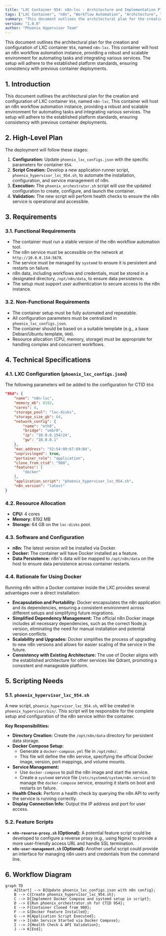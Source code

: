 ```yaml
---
title: "LXC Container 954: n8n-lxc - Architecture and Implementation Plan"
tags: ["LXC Container", "n8n", "Workflow Automation", "Architecture", "Implementation Plan", "Phoenix Hypervisor"]
summary: "This document outlines the architectural plan for the creation and configuration of LXC container `954`, named `n8n-lxc`. This container will host an n8n workflow automation instance, providing a robust and scalable environment for automating tasks and integrating various services."
version: "1.0.0"
author: "Phoenix Hypervisor Team"
---
```


This document outlines the architectural plan for the creation and configuration of LXC container `954`, named `n8n-lxc`. This container will host an n8n workflow automation instance, providing a robust and scalable environment for automating tasks and integrating various services. The setup will adhere to the established platform standards, ensuring consistency with previous container deployments.

## 1. Introduction

This document outlines the architectural plan for the creation and configuration of LXC container `954`, named `n8n-lxc`. This container will host an n8n workflow automation instance, providing a robust and scalable environment for automating tasks and integrating various services. The setup will adhere to the established platform standards, ensuring consistency with previous container deployments.

## 2. High-Level Plan

The deployment will follow these stages:

1.  **Configuration:** Update `phoenix_lxc_configs.json` with the specific parameters for container `954`.
2.  **Script Creation:** Develop a new application runner script, `phoenix_hypervisor_lxc_954.sh`, to automate the installation, configuration, and service management of n8n.
3.  **Execution:** The `phoenix_orchestrator.sh` script will use the updated configuration to create, configure, and launch the container.
4.  **Validation:** The new script will perform health checks to ensure the n8n service is operational and accessible.

## 3. Requirements

### 3.1. Functional Requirements

- The container must run a stable version of the n8n workflow automation tool.
- The n8n service must be accessible on the network at `http://10.0.0.154:5678`.
- The service must be managed by `systemd` to ensure it is persistent and restarts on failure.
- n8n data, including workflows and credentials, must be stored in a designated directory, `/opt/n8n/data`, to ensure data persistence.
- The setup must support user authentication to secure access to the n8n instance.

### 3.2. Non-Functional Requirements

- The container setup must be fully automated and repeatable.
- All configuration parameters must be centralized in `phoenix_lxc_configs.json`.
- The container should be based on a suitable template (e.g., a base Debian/Ubuntu template, `900`).
- Resource allocation (CPU, memory, storage) must be appropriate for handling complex and concurrent workflows.

## 4. Technical Specifications

### 4.1. LXC Configuration (`phoenix_lxc_configs.json`)

The following parameters will be added to the configuration for CTID `954`:

```json
"954": {
    "name": "n8n-lxc",
    "memory_mb": 8192,
    "cores": 4,
    "storage_pool": "lxc-disks",
    "storage_size_gb": 64,
    "network_config": {
        "name": "eth0",
        "bridge": "vmbr0",
        "ip": "10.0.0.154/24",
        "gw": "10.0.0.1"
    },
    "mac_address": "52:54:00:67:89:B4",
    "unprivileged": true,
    "portainer_role": "application",
    "clone_from_ctid": "900",
    "features": [
        "docker"
    ],
    "application_script": "phoenix_hypervisor_lxc_954.sh",
    "n8n_version": "latest"
}
```

### 4.2. Resource Allocation

-   **CPU:** 4 cores
-   **Memory:** 8192 MB
-   **Storage:** 64 GB on the `lxc-disks` pool.

### 4.3. Software and Configuration

-   **n8n:** The latest version will be installed via Docker.
-   **Docker:** The container will have Docker installed as a feature.
-   **Data Persistence:** n8n's data will be mapped to `/opt/n8n/data` on the host to ensure data persistence across container restarts.

### 4.4. Rationale for Using Docker

Running n8n within a Docker container inside the LXC provides several advantages over a direct installation:

-   **Encapsulation and Portability:** Docker encapsulates the n8n application and its dependencies, ensuring a consistent environment across different setups and simplifying future migrations.
-   **Simplified Dependency Management:** The official n8n Docker image includes all necessary dependencies, such as the correct Node.js version, eliminating the need for manual installation and potential version conflicts.
-   **Scalability and Upgrades:** Docker simplifies the process of upgrading to new n8n versions and allows for easier scaling of the service in the future.
-   **Consistency with Existing Architecture:** The use of Docker aligns with the established architecture for other services like Qdrant, promoting a consistent and manageable platform.

## 5. Scripting Needs

### 5.1. `phoenix_hypervisor_lxc_954.sh`

A new script, `phoenix_hypervisor_lxc_954.sh`, will be created in `phoenix_hypervisor/bin/`. This script will be responsible for the complete setup and configuration of the n8n service within the container.

**Key Responsibilities:**

-   **Directory Creation:** Create the `/opt/n8n/data` directory for persistent data storage.
-   **Docker Compose Setup:**
    -   Generate a `docker-compose.yml` file in `/opt/n8n/`.
    -   This file will define the n8n service, specifying the official Docker image, version, port mappings, and volume mounts.
-   **Service Management:**
    -   Use `docker-compose` to pull the n8n image and start the service.
    -   Create a `systemd` service file (`/etc/systemd/system/n8n.service`) to manage the `docker-compose` service, ensuring it starts on boot and restarts on failure.
-   **Health Check:** Perform a health check by querying the n8n API to verify the service is running correctly.
-   **Display Connection Info:** Output the IP address and port for user access.

### 5.2. Feature Scripts

-   **`n8n-reverse-proxy.sh` (Optional):** A potential feature script could be developed to configure a reverse proxy (e.g., using Nginx) to provide a more user-friendly access URL and handle SSL termination.
-   **`n8n-user-management.sh` (Optional):** Another useful script could provide an interface for managing n8n users and credentials from the command line.

## 6. Workflow Diagram

```mermaid
graph TD
    A[Start] --> B{Update phoenix_lxc_configs.json with n8n config};
    B --> C{Create phoenix_hypervisor_lxc_954.sh};
    C --> D{Implement Docker Compose and systemd setup in script};
    D --> E{Run phoenix_orchestrator.sh for CTID 954};
    E --> F{Container Cloned from 900};
    F --> G{Docker Feature Installed};
    G --> H{Application Script Executed};
    H --> I{n8n Service Started via Docker Compose};
    I --> J{Health Check & API Validation};
    J --> K[End];